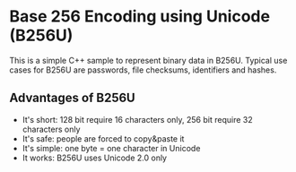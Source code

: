Base 256 Encoding using Unicode (B256U)
=======================================

This is a simple C++ sample to represent binary data in B256U. Typical use cases for B256U are passwords, file checksums, identifiers and hashes.

Advantages of B256U
-------------------
* It's short: 128 bit require 16 characters only, 256 bit require 32 characters only
* It's safe: people are forced to copy&paste it 
* It's simple: one byte = one character in Unicode
* It works: B256U uses Unicode 2.0 only
